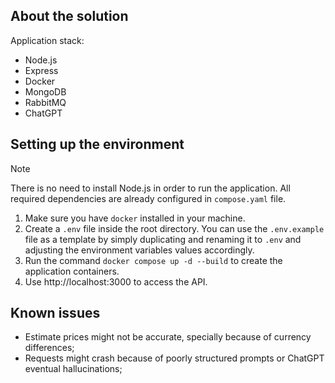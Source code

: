 ## About the solution

Application stack:

- Node.js
- Express
- Docker
- MongoDB
- RabbitMQ
- ChatGPT

## Setting up the environment

> [!Note]
>
> There is no need to install Node.js in order to run the application. All required dependencies are already configured in `compose.yaml` file.

1. Make sure you have `docker` installed in your machine.
2. Create a `.env` file inside the root directory. You can use the `.env.example` file as a template by simply duplicating and renaming it to `.env` and adjusting the environment variables values accordingly.
3. Run the command `docker compose up -d --build` to create the application containers.
4. Use http://localhost:3000 to access the API.

## Known issues

- Estimate prices might not be accurate, specially because of currency differences;
- Requests might crash because of poorly structured prompts or ChatGPT eventual hallucinations;

